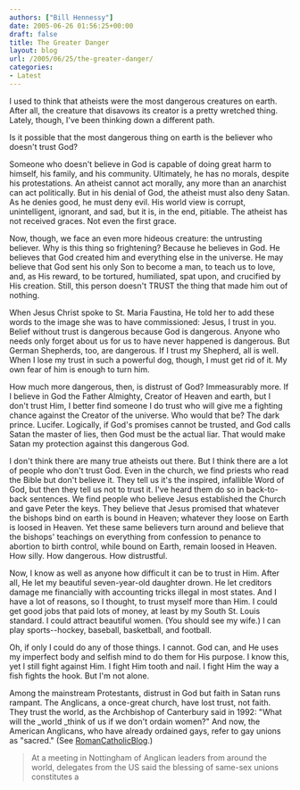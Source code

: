 ```yaml
---
authors: ["Bill Hennessy"]
date: 2005-06-26 01:56:25+00:00
draft: false
title: The Greater Danger
layout: blog
url: /2005/06/25/the-greater-danger/
categories:
- Latest
---
```


I used to think that atheists were the most dangerous creatures on earth.  After all, the creature that disavows its creator is a pretty wretched thing.  Lately, though, I've been thinking down a different path.

Is it possible that the most dangerous thing on earth is the believer who doesn't trust God?

Someone who doesn't believe in God is capable of doing great harm to himself, his family, and his community.  Ultimately, he has no morals, despite his protestations.  An atheist cannot act morally, any more than an anarchist can act politically.  But in his denial of God, the atheist must also deny Satan.  As he denies good, he must deny evil.  His world view is corrupt, unintelligent, ignorant, and sad, but it is, in the end, pitiable.  The atheist has not received graces.  Not even the first grace.

Now, though, we face an even more hideous creature:  the untrusting believer.  Why is this thing so frightening?  Because he believes in God.  He believes that God created him and everything else in the universe.  He may believe that God sent his only Son to become a man, to teach us to love, and, as His reward, to be tortured, humiliated, spat upon, and crucified by His creation.  Still, this person doesn't TRUST the thing that made him out of nothing.

When Jesus Christ spoke to St. Maria Faustina, He told her to add these words to the image she was to have commissioned:  Jesus, I trust in you.  Belief without trust is dangerous because God is dangerous.  Anyone who needs only forget about us for us to have never happened is dangerous.  But German Shepherds, too, are dangerous.  If I trust my Shepherd, all is well.  When I lose my trust in such a powerful dog, though, I must get rid of it.  My own fear of him is enough to turn him.

How much more dangerous, then, is distrust of God?  Immeasurably more.  If I believe in God the Father Almighty, Creator of Heaven and earth, but I don't trust Him, I better find someone I do trust who will give me a fighting chance against the Creator of the universe.  Who would that be?  The dark prince.  Lucifer.  Logically, if God's promises cannot be trusted, and God calls Satan the master of lies, then God must be the actual liar.  That would make Satan my protection against this dangerous God.

I don't think there are many true atheists out there.  But I think there are a lot of people who don't trust God.  Even in the church, we find priests who read the Bible but don't believe it.  They tell us it's the inspired, infallible Word of God, but then they tell us not to trust it.  I've heard them do so in back-to-back sentences.    We find people who believe Jesus established the Church and gave Peter the keys.  They believe that Jesus promised that whatever the bishops bind on earth is bound in Heaven; whatever they loose on Earth is loosed in Heaven.  Yet these same believers turn around and believe that the bishops' teachings on everything from confession to penance to abortion to birth control, while bound on Earth, remain loosed in Heaven.  How silly.  How dangerous.  How distrustful.

Now, I know as well as anyone how difficult it can be to trust in Him.  After all, He let my beautiful seven-year-old daughter drown.  He let creditors damage me financially with accounting tricks illegal in most states.  And I have a lot of reasons, so I thought, to trust myself more than Him.  I could get good jobs that paid lots of money, at least by my South St. Louis standard.  I could attract beautiful women.  (You should see my wife.)  I can play sports--hockey, baseball, basketball, and football.

Oh, if only I could do any of those things.  I cannot.  God can, and He uses my imperfect body and selfish mind to do them for His purpose.  I know this, yet I still fight against Him.  I fight Him tooth and nail.  I fight Him the way a fish fights the hook.  But I'm not alone.

Among the mainstream Protestants, distrust in God but faith in Satan runs rampant.  The Anglicans, a once-great church, have lost trust, not faith.  They trust the world, as the Archbishop of Canterbury said in 1992:    "What will the _world _think of us if we don't ordain women?"  And now, the American Anglicans, who have already ordained gays, refer to gay unions as "sacred."  (See [RomanCatholicBlog](https://romancatholicblog.typepad.com/roman_catholic_blog/2005/06/us_anglicans_bl.html#trackback).)





> At a meeting in Nottingham of Anglican leaders from around the world, delegates from the US said the blessing of same-sex unions constitutes a 
